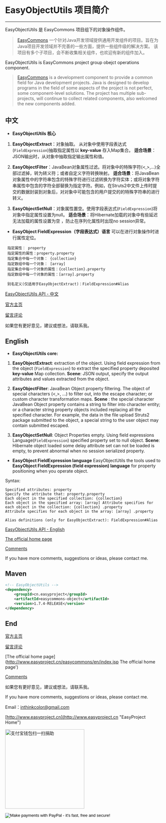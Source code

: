 # EasyObjectUtils 项目简介

---------------


EasyObjectUtils 是 EasyCommons 项目组下的对象操作组件。

> [EasyCommons](https://github.com/ushelp/EasyCommons "EasyCommons") 一个针对Java开发领域提供通用开发组件的项目。旨在为Java项目开发领域并不完善的一些方面，提供一些组件级的解决方案。
> 该项目有多个子项目，会不断收集相关组件，也欢迎有新的组件加入。



EasyObjectUtils is EasyCommons project group obejct operations component. 

>  [EasyCommons](https://github.com/ushelp/EasyCommons "EasyCommons") is a development component to provide a common field for Java development projects. Java is designed to develop programs in the field of some aspects of the project is not perfect, some component-level solutions.
>  The project has multiple sub-projects, will continue to collect related components, also welcomed the new components added.



## 中文

- **EasyObjectUtils 核心**

 1. **EasyObjectExtract**：对象抽取。 从对象中使用字段表达式(`FieldExpression`)抽取指定属性以 **key-value** 存入Map集合。 
 **适合场景**：JSON输出时，从对象中抽取指定输出属性和值。 
 
 2. **EasyObjectFilter**：JavaBean对象属性过滤。将对象中的特殊字符(<,>,...)全部过滤掉，转为转义符；或者自定义字符转换映射。 
 **适合场景**：将JavaBean对象属性中的字符串包含的特殊字符进行过滤转换为字符实体；或将对象字符串属性中包含的字符全部替换为指定字符。例如，在Struts2中文件上传时提交的数据封装到对象后，对对象中可能包含的用户提交的的特殊字符串的进行转义。
 
 3. **EasyObjectSetNull**：对象属性置空。使用字段表达式(`FieldExpression`)将对象中指定属性设置为null。 
  **适合场景**：将Hibernate加载的对象中有些延迟无法加载的属性设置为空 ，防止在序列化属性时出现no session异常。

- **EasyObject FieldExpression（字段表达式）语言**
 可以在进行对象操作时进行属性定位。
 ```
  指定属性： property 
  指定属性的属性：property.property
  指定集合中每一个对象： {collection}
  指定数组中每一个对象： [array] 
  指定集合中每一个对象的属性：{collection}.property 
  指定数组中每一个对象的属性：[array].property 

  别名定义(仅适用于EasyObjectExtract)：FieldExpression#Alias
 ```

[EasyObjectUtils API - 中文](doc/API-zh.md "EasyObjectUtils API")

[官方主页](http://www.easyproject.cn/easycommons/zh-cn/index.jsp '官方主页')

[留言评论](http://www.easyproject.cn/easycommons/zh-cn/index.jsp#donation '留言评论')

如果您有更好意见，建议或想法，请联系我。


## English

- **EasyObjectUtils core:**

 1. **EasyObjectExtract**: extraction of the object. Using field expression from the object (`FieldExpression`) to extract the specified property deposited **key-value** Map collection.
 **Scene**: JSON output, specify the output attributes and values extracted from the object.
 
 2. **EasyObjectFilter**: JavaBean Object property filtering. The object of special characters (<,>, ...) to filter out, into the escape character; or custom character transformation maps.
 **Scene** : the special character JavaBean Object property contains a string to filter into character entity; or a character string property objects included replacing all the specified character. For example, the data in the file upload Struts2 package submitted to the object, a special string to the user object may contain submitted escaped.
 
 3. **EasyObjectSetNull**: Object Properties empty. Using field expressions  Language(`FieldExpression`) specified property set to null object.
   **Scene**: Hibernate object loaded some delay attribute set can not be loaded is empty, to prevent abnormal when no session serialized property.

- **EasyObject FieldExpression language**
 EasyObjectUtils the tools used to **EasyObject FieldExpression (field expression) language** for property positioning when you operate object.
 
 Syntax:
 ```
 Specified attributes: property
 Specify the attribute that: property.property
 Each object in the specified collection: {collection}
 Each object in the specified array: [array] Attribute specifies for each object in the collection: {collection} .property
 Attribute specifies for each object in the array: [array] .property
 
 Alias definitions (only for EasyObjectExtract): FieldExpression#Alias
 ```

[EasyObjectUtils API - English](doc/API-en.md "EasyObjectUtils API")

[The official home page](http://www.easyproject.cn/easycommons/en/index.jsp 'The official home page')

[Comments](http://www.easyproject.cn/easycommons/en/index.jsp#donation 'Comments')

If you have more comments, suggestions or ideas, please contact me.


## Maven
```XML
<!-- EasyObjectUtils -->
<dependency>
	<groupId>cn.easyproject</groupId>
	<artifactId>easycommons-object</artifactId>
	<version>1.7.4-RELEASE</version>
</dependency>
```

## End

[官方主页](http://www.easyproject.cn/easycommons/zh-cn/index.jsp '官方主页')

[留言评论](http://www.easyproject.cn/easycommons/zh-cn/index.jsp#donation '留言评论')

[The official home page](http://www.easyproject.cn/easycommons/en/index.jsp The official home page')

[Comments](http://www.easyproject.cn/easycommons/en/index.jsp#donation 'Comments')

如果您有更好意见，建议或想法，请联系我。

If you have more comments, suggestions or ideas, please contact me.



Email：<inthinkcolor@gmail.com>

[http://www.easyproject.cn](http://www.easyproject.cn "EasyProject Home")



<img alt="支付宝钱包扫一扫捐助" src="http://www.easyproject.cn/images/s.png"  title="支付宝钱包扫一扫捐助"  height="256" width="256"></img>

<p>
<form action="https://www.paypal.com/cgi-bin/webscr" method="post" target="_blank">
<input type="hidden" name="cmd" value="_xclick">
<input type="hidden" name="business" value="inthinkcolor@gmail.com">
<input type="hidden" name="item_name" value="EasyProject development Donation">
<input type="hidden" name="no_note" value="1">
<input type="hidden" name="tax" value="0">
<input type="image" src="http://www.easyproject.cn/images/paypaldonation5.jpg"  title="PayPal donation"  border="0" name="submit" alt="Make payments with PayPal - it's fast, free and secure!">
</form>
</P>
